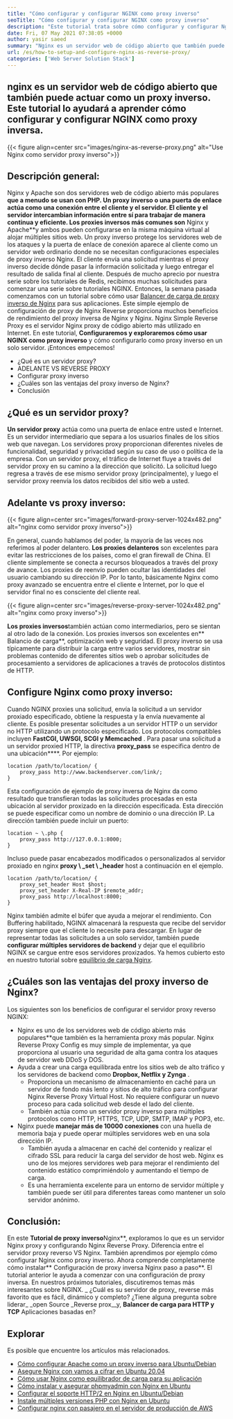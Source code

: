 ```yaml
---
title: "Cómo configurar y configurar NGINX como proxy inverso" 
seoTitle: "Cómo configurar y configurar NGINX como proxy inverso" 
description: "Este tutorial trata sobre cómo configurar y configurar Nginx como proxy inverso. Nginx se considera uno de los servidores web proxy inverso más populares de código abierto." 
date: Fri, 07 May 2021 07:38:05 +0000
author: yasir saeed
summary: "Nginx es un servidor web de código abierto que también puede actuar como un proxy inverso. Este tutorial lo ayudará a aprender cómo configurar y configurar NGINX como proxy inversa." 
url: /es/how-to-setup-and-configure-nginx-as-reverse-proxy/
categories: ['Web Server Solution Stack']
---
```


## nginx es un servidor web de código abierto que también puede actuar como un proxy inverso. Este tutorial lo ayudará a aprender cómo configurar y configurar NGINX como proxy inversa.

{{< figure align=center src="images/nginx-as-reverse-proxy.png" alt="Use Nginx como servidor proxy inverso">}}


## Descripción general:
Nginx y Apache son dos servidores web de código abierto más populares **que a menudo se usan con PHP. Un proxy inverso o una puerta de enlace actúa como una conexión entre el cliente y el servidor. El cliente y el servidor intercambian información entre sí para trabajar de manera continua y eficiente. Los proxies inversos más comunes son** Nginx y Apache**y ambos pueden configurarse en la misma máquina virtual al alojar múltiples sitios web. Un proxy inverso protege los servidores web de los ataques y la puerta de enlace de conexión aparece al cliente como un servidor web ordinario donde no se necesitan configuraciones especiales de proxy inverso Nginx. El cliente envía una solicitud mientras el proxy inverso decide dónde pasar la información solicitada y luego entregar el resultado de salida final al cliente.
Después de mucho aprecio por nuestra serie sobre los tutoriales de Redis, recibimos muchas solicitudes para comenzar una serie sobre tutoriales NGINX. Entonces, la semana pasada comenzamos con un tutorial sobre cómo usar [Balancer de carga de proxy inverso de Nginx][1] para sus aplicaciones. Este simple ejemplo de configuración de proxy de Nginx Reverse proporciona muchos beneficios de rendimiento del proxy inversa de Nginx y Nginx. Nginx Simple Reverse Proxy es el servidor Nginx proxy de código abierto más utilizado en Internet. En este tutorial, **Configuraremos y exploraremos cómo usar NGINX como proxy inverso** y cómo configurarlo como proxy inverso en un solo servidor. ¡Entonces empecemos!
  * ¿Qué es un servidor proxy?
  * ADELANTE VS REVERSE PROXY
  * Configurar proxy inverso
  * ¿Cuáles son las ventajas del proxy inverso de Nginx?
  * Conclusión

## ¿Qué es un servidor proxy?
**Un servidor proxy** actúa como una puerta de enlace entre usted e Internet. Es un servidor intermediario que separa a los usuarios finales de los sitios web que navegan. Los servidores proxy proporcionan diferentes niveles de funcionalidad, seguridad y privacidad según su caso de uso o política de la empresa.
Con un servidor proxy, el tráfico de Internet fluye a través del servidor proxy en su camino a la dirección que solicitó. La solicitud luego regresa a través de ese mismo servidor proxy (principalmente), y luego el servidor proxy reenvía los datos recibidos del sitio web a usted.

## Adelante vs proxy inverso:

{{< figure align=center src="images/forward-proxy-server-1024x482.png" alt="nginx como servidor proxy inverso">}}

En general, cuando hablamos del poder, la mayoría de las veces nos referimos al poder delantero. **Los proxies delanteros** son excelentes para evitar las restricciones de los países, como el gran firewall de China. El cliente simplemente se conecta a recursos bloqueados a través del proxy de avance. Los proxies de reenvío pueden ocultar las identidades del usuario cambiando su dirección IP. Por lo tanto, básicamente Nginx como proxy avanzado se encuentra entre el cliente e Internet, por lo que el servidor final no es consciente del cliente real.

{{< figure align=center src="images/reverse-proxy-server-1024x482.png" alt="nginx como proxy inverso">}}

**Los proxies inversos**también actúan como intermediarios, pero se sientan al otro lado de la conexión. Los proxies inversos son excelentes en** Balancio de carga**, optimización web y seguridad. El proxy inverso se usa típicamente para distribuir la carga entre varios servidores, mostrar sin problemas contenido de diferentes sitios web o aprobar solicitudes de procesamiento a servidores de aplicaciones a través de protocolos distintos de HTTP.

## Configure Nginx como proxy inverso:
Cuando NGINX proxies una solicitud, envía la solicitud a un servidor proxiado especificado, obtiene la respuesta y la envía nuevamente al cliente. Es posible presentar solicitudes a un servidor HTTP o un servidor no HTTP utilizando un protocolo especificado. Los protocolos compatibles incluyen **FastCGI, UWSGI, SCGI y Memcached** .
Para pasar una solicitud a un servidor proxied HTTP, la directiva **proxy_pass** se especifica dentro de una ubicación****. Por ejemplo:
```
location /path/to/location/ {
    proxy_pass http://www.backendserver.com/link/;
}
```
Esta configuración de ejemplo de proxy inversa de Nginx da como resultado que transfieran todas las solicitudes procesadas en esta ubicación al servidor proxizado en la dirección especificada. Esta dirección se puede especificar como un nombre de dominio o una dirección IP. La dirección también puede incluir un puerto:
```
location ~ \.php {
    proxy_pass http://127.0.0.1:8000;
}
```
Incluso puede pasar encabezados modificados o personalizados al servidor proxiado en nginx **proxy \ _set \ _header** host a continuación en el ejemplo.
```
location /path/to/location/ {
    proxy_set_header Host $host;
    proxy_set_header X-Real-IP $remote_addr;
    proxy_pass http://localhost:8000;
}
```
Nginx también admite el búfer que ayuda a mejorar el rendimiento. Con Buffering habilitado, NGINX almacenará la respuesta que recibe del servidor proxy siempre que el cliente lo necesite para descargar.
En lugar de representar todas las solicitudes a un solo servidor, también puede **configurar múltiples servidores de backend** y dejar que el equilibrio NGINX se cargue entre esos servidores proxizados. Ya hemos cubierto esto en nuestro tutorial sobre [equilibrio de carga Nginx][1].

## ¿Cuáles son las ventajas del proxy inverso de Nginx?
Los siguientes son los beneficios de configurar el servidor proxy reverso NGINX:
* Nginx es uno de los servidores web de código abierto más populares**que también es la herramienta proxy más popular. Nginx Reverse Proxy Config es muy simple de implementar, ya que proporciona al usuario una seguridad de alta gama contra los ataques de servidor web DDoS y DOS.
* Ayuda a crear una carga equilibrada entre los sitios web de alto tráfico y los servidores de backend como **Dropbox, Netflix y Zynga** .
  * Proporciona un mecanismo de almacenamiento en caché para un servidor de fondo más lento y sitios de alto tráfico para configurar Nginx Reverse Proxy Virtual Host. No requiere configurar un nuevo proceso para cada solicitud web desde el lado del cliente.
  * También actúa como un servidor proxy inverso para múltiples protocolos como HTTP, HTTPS, TCP, UDP, SMTP, IMAP y POP3, etc.
* Nginx puede **manejar más de 10000 conexiones** con una huella de memoria baja y puede operar múltiples servidores web en una sola dirección IP.
  * También ayuda a almacenar en caché del contenido y realizar el cifrado SSL para reducir la carga del servidor de host web. Nginx es uno de los mejores servidores web para mejorar el rendimiento del contenido estático comprimiéndolo y aumentando el tiempo de carga.
  * Es una herramienta excelente para un entorno de servidor múltiple y también puede ser útil para diferentes tareas como mantener un solo servidor anónimo.

## Conclusión:
En este **Tutorial de proxy inverso**Nginx**, exploramos lo que es un servidor Nginx proxy y configurando Nginx Reverse Proxy. Diferencia entre el servidor proxy reverso VS Nginx. También aprendimos por ejemplo cómo configurar Nginx como proxy inverso. Ahora comprende completamente cómo instalar** Configuración de proxy inversa Nginx paso a paso**. El tutorial anterior le ayuda a comenzar con una configuración de proxy inversa. En nuestros próximos tutoriales, discutiremos temas más interesantes sobre NGINX.
_ ¿Cuál es su servidor de proxy_ reverse más favorito que es fácil, dinámico y completo? ¿Tiene alguna pregunta sobre liderar_ _open Source _Reverse prox__y, **Balancer de carga para HTTP y TCP** Aplicaciones basadas en?

## Explorar
Es posible que encuentre los artículos más relacionados.
  * [Cómo configurar Apache como un proxy inverso para Ubuntu/Debian][3]
  * [Asegure Nginx con vamos a cifrar en Ubuntu 20.04][4]
  * [Cómo usar Nginx como equilibrador de carga para su aplicación][1]
  * [Cómo instalar y asegurar phpmyadmin con Nginx en Ubuntu][5]
  * [Configurar el soporte HTTP/2 en Nginx en Ubuntu/Debian][6]
  * [Instale múltiples versiones PHP con Nginx en Ubuntu][7]
  * [Configurar nginx con pasajero en el servidor de producción de AWS][8]



[1]: https://blog.containerize.com/web-server-solution-stack/how-to-use-nginx-as-load-balancer-for-your-application/
[2]: mailto:yasir.saeed@aspose.com
[3]: https://blog.containerize.com/web-server-solution-stack/how-to-configure-apache-as-a-reverse-proxy-for-ubuntudebian/
[4]: https://blog.containerize.com/web-server-solution-stack/how-to-secure-nginx-with-letsencrypt-on-ubuntu-20-04/
[5]: https://blog.containerize.com/web-server-solution-stack/how-to-install-and-secure-phpmyadmin-with-nginx-on-ubuntu/
[6]: https://blog.containerize.com/web-server-solution-stack/how-to-configure-http2-support-in-nginx-on-ubuntudebian/
[7]: https://blog.containerize.com/web-server-solution-stack/how-to-install-multiple-php-versions-with-nginx-on-ubuntu/
[8]: https://blog.containerize.com/web-server-solution-stack/how-to-setup-nginx-with-passenger-on-aws-production-server/
